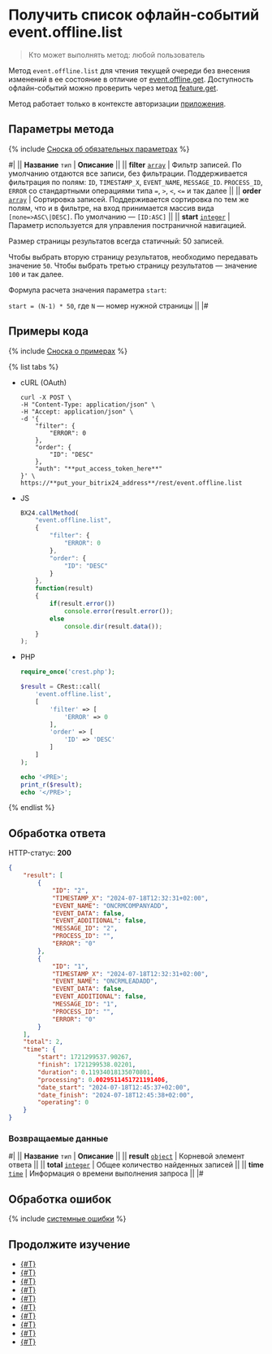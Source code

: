 # Получить список офлайн-событий event.offline.list

> Кто может выполнять метод: любой пользователь

Метод `event.offline.list` для чтения текущей очереди без внесения изменений в ее состояние в отличие от [event.offline.get](./event-offline-get.md). Доступность офлайн-событий можно проверить через метод [feature.get](../common/system/feature-get.md).

Метод работает только в контексте авторизации [приложения](../app-installation/index.md).

## Параметры метода

{% include [Сноска об обязательных параметрах](../../_includes/required.md) %}

#|
|| **Название**
`тип` | **Описание** ||
|| **filter**
[`array`](../data-types.md) | Фильтр записей. По умолчанию отдаются все записи, без фильтрации. Поддерживается фильтрация по полям: `ID`, `TIMESTAMP_X`, `EVENT_NAME`, `MESSAGE_ID`. `PROCESS_ID`, `ERROR` со стандартными операциями типа `=`, `>`, `<`, `<=` и так далее ||
|| **order**
[`array`](../data-types.md) | Сортировка записей. Поддерживается сортировка по тем же полям, что и в фильтре, на вход принимается массив вида `[поле=>ASC\|DESC]`. По умолчанию — `[ID:ASC]` ||
|| **start**
[`integer`](../data-types.md) | Параметр используется для управления постраничной навигацией.

Размер страницы результатов всегда статичный: 50 записей.

Чтобы выбрать вторую страницу результатов, необходимо передавать значение `50`. Чтобы выбрать третью страницу результатов — значение `100` и так далее.

Формула расчета значения параметра `start`:

`start = (N-1) * 50`, где `N` — номер нужной страницы ||
|#

## Примеры кода

{% include [Сноска о примерах](../../_includes/examples.md) %}

{% list tabs %}

- cURL (OAuth)

    ```curl
    curl -X POST \
    -H "Content-Type: application/json" \
    -H "Accept: application/json" \
    -d '{
        "filter": {
            "ERROR": 0
        },
        "order": {
            "ID": "DESC"
        },
        "auth": "**put_access_token_here**"
    }' \
    https://**put_your_bitrix24_address**/rest/event.offline.list
    ```

- JS

    ```js
    BX24.callMethod(
        "event.offline.list",
        {
            "filter": {
                "ERROR": 0
            },
            "order": {
                "ID": "DESC"
            }
        },
        function(result)
        {
            if(result.error())
                console.error(result.error());
            else
                console.dir(result.data());
        }
    );
    ```

- PHP

    ```php
    require_once('crest.php');

    $result = CRest::call(
        'event.offline.list',
        [
            'filter' => [
                'ERROR' => 0
            ],
            'order' => [
                'ID' => 'DESC'
            ]
        ]
    );

    echo '<PRE>';
    print_r($result);
    echo '</PRE>';
    ```

{% endlist %}

## Обработка ответа

HTTP-статус: **200**

```json
{
    "result": [
        {
            "ID": "2",
            "TIMESTAMP_X": "2024-07-18T12:32:31+02:00",
            "EVENT_NAME": "ONCRMCOMPANYADD",
            "EVENT_DATA": false,
            "EVENT_ADDITIONAL": false,
            "MESSAGE_ID": "2",
            "PROCESS_ID": "",
            "ERROR": "0"
        },
        {
            "ID": "1",
            "TIMESTAMP_X": "2024-07-18T12:32:31+02:00",
            "EVENT_NAME": "ONCRMLEADADD",
            "EVENT_DATA": false,
            "EVENT_ADDITIONAL": false,
            "MESSAGE_ID": "1",
            "PROCESS_ID": "",
            "ERROR": "0"
        }
    ],
    "total": 2,
    "time": {
        "start": 1721299537.90267,
        "finish": 1721299538.02201,
        "duration": 0.11934018135070801,
        "processing": 0.0029511451721191406,
        "date_start": "2024-07-18T12:45:37+02:00",
        "date_finish": "2024-07-18T12:45:38+02:00",
        "operating": 0
    }
}
```

### Возвращаемые данные

#|
|| **Название**
`тип` | **Описание** ||
|| **result**
[`object`](../data-types.md) | Корневой элемент ответа ||
|| **total**
[`integer`](../data-types.md) | Общее количество найденных записей ||
|| **time**
[`time`](../data-types.md) | Информация о времени выполнения запроса ||
|#

## Обработка ошибок

{% include [системные ошибки](../../_includes/system-errors.md) %}

## Продолжите изучение

- [{#T}](./events.md)
- [{#T}](./event-bind.md)
- [{#T}](./event-get.md)
- [{#T}](./event-unbind.md)
- [{#T}](./safe-event-handlers.md)
- [{#T}](./offline-events.md)
- [{#T}](./event-offline-get.md)
- [{#T}](./event-offline-clear.md)
- [{#T}](./event-offline-error.md)
- [{#T}](./on-offline-event.md)